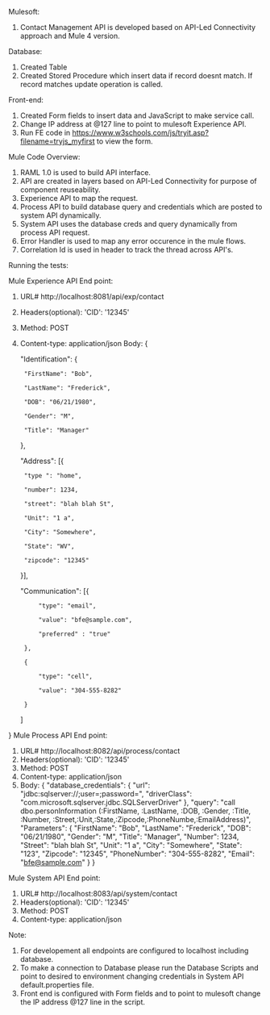 Mulesoft:
1. Contact Management API is developed based on API-Led Connectivity approach and Mule 4 version.

Database:
1. Created Table
2. Created Stored Procedure which insert data if record doesnt match. If record matches update operation is called.

Front-end:
1. Created Form fields to insert data and JavaScript to make service call.
2. Change IP address at @127 line to point to mulesoft Experience API.
3. Run FE code in https://www.w3schools.com/js/tryit.asp?filename=tryjs_myfirst to view the form.

Mule Code Overview:
1. RAML 1.0 is used to build API interface.
2. API are created in layers based on API-Led Connectivity for purpose of component reuseability.
3. Experience API to map the request.
4. Process API to build database query and credentials which are posted to system API dynamically.
5. System API uses the database creds and query dynamically from process API request.
6. Error Handler is used to map any error occurence in the mule flows.
7. Correlation Id is used in header to track the thread across API's.

Running the tests:

Mule Experience API End point:
1. URL# http://localhost:8081/api/exp/contact
2. Headers(optional): 'CID': '12345'
3. Method: POST
4. Content-type: application/json
Body:
{

	"Identification": {

		"FirstName": "Bob",

		"LastName": "Frederick",

		"DOB": "06/21/1980",

		"Gender": "M",

		"Title": "Manager"

	},

	"Address": [{

		"type ": "home",

		"number": 1234,

		"street": "blah blah St",

		"Unit": "1 a",

		"City": "Somewhere",

		"State": "WV",

		"zipcode": "12345"

	}],

	"Communication": [{

			"type": "email",

			"value": "bfe@sample.com",

	  		"preferred" : "true"

		},

		{

			"type": "cell",

			"value": "304-555-8282"

		}

	]

}
Mule Process API End point:
1. URL# http://localhost:8082/api/process/contact
2. Headers(optional): 'CID': '12345'
3. Method: POST
4. Content-type: application/json
5. Body:
{
  "database_credentials": {
    "url": "jdbc:sqlserver://;user=;password=",
    "driverClass": "com.microsoft.sqlserver.jdbc.SQLServerDriver"
  },
  "query": "call dbo.personInformation (:FirstName, :LastName, :DOB, :Gender, :Title, :Number, :Street,:Unit,:State,:Zipcode,:PhoneNumbe,:EmailAddress)",
  "Parameters": {
    "FirstName": "Bob",
    "LastName": "Frederick",
    "DOB": "06/21/1980",
    "Gender": "M",
    "Title": "Manager",
    "Number": 1234,
    "Street": "blah blah St",
    "Unit": "1 a",
    "City": "Somewhere",
    "State": "123",
    "Zipcode": "12345",
    "PhoneNumber": "304-555-8282",
    "Email": "bfe@sample.com"
  }
}

Mule System API End point:
1. URL# http://localhost:8083/api/system/contact
2. Headers(optional): 'CID': '12345'
3. Method: POST
4. Content-type: application/json

Note:
1. For developement all endpoints are configured to localhost including database.
2. To make a connection to Database please run the Database Scripts and point to desired to environment changing credentials in System API default.properties file.
3. Front end is configured with Form fields and to point to mulesoft change the IP address @127 line in the script.



